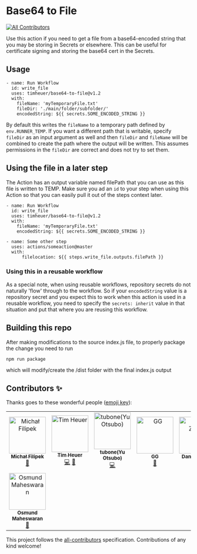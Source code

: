 # Base64 to File
<!-- ALL-CONTRIBUTORS-BADGE:START - Do not remove or modify this section -->
[![All Contributors](https://img.shields.io/badge/all_contributors-8-orange.svg?style=flat-square)](#contributors-)
<!-- ALL-CONTRIBUTORS-BADGE:END -->

Use this action if you need to get a file from a base64-encoded string that you may be storing in Secrets or elsewhere.  This can be useful for certificate signing and storing the base64 cert in the Secrets.

## Usage

```
- name: Run Workflow
  id: write_file
  uses: timheuer/base64-to-file@v1.2
  with:
    fileName: 'myTemporaryFile.txt'
    fileDir: './main/folder/subfolder/'
    encodedString: ${{ secrets.SOME_ENCODED_STRING }}
```
By default this writes the `fileName` to a temporary path defined by `env.RUNNER_TEMP`.  If you want a different path that is writable, specify `fileDir` as an input argument as well and then `fileDir` and `fileName` will be combined to create the path where the output will be written.  This assumes permissions in the `fileDir` are correct and does not try to set them.
## Using the file in a later step
The Action has an output variable named filePath that you can use as this file is written to TEMP.  Make sure you ad an `id` to your step when using this Action so that you can easily pull it out of the steps context later.

```
- name: Run Workflow
  id: write_file
  uses: timheuer/base64-to-file@v1.2
  with:
    fileName: 'myTemporaryFile.txt'
    encodedString: ${{ secrets.SOME_ENCODED_STRING }}

- name: Some other step
  uses: actions/someaction@master
  with:
      filelocation: ${{ steps.write_file.outputs.filePath }}
```

### Using this in a reusable workflow
As a special note, when using reusable workflows, repository secrets do not naturally 'flow' through to the workflow.  So if your `encodedString` value is a repository secret and you expect this to work when this action is used in a reusable workflow, you need to specify the `secrets: inherit` value in that situation and put that where you are reusing this workflow.

## Building this repo
After making modifications to the source index.js file, to properly package the change you need to run

```
npm run package
```

which will modify/create the /dist folder with the final index.js output

## Contributors ✨

Thanks goes to these wonderful people ([emoji key](https://allcontributors.org/docs/en/emoji-key)):

<!-- ALL-CONTRIBUTORS-LIST:START - Do not remove or modify this section -->
<!-- prettier-ignore-start -->
<!-- markdownlint-disable -->
<table>
  <tbody>
    <tr>
      <td align="center"><a href="https://github.com/filipkowicz"><img src="https://avatars3.githubusercontent.com/u/4691550?v=4?s=100" width="100px;" alt="Michał Filipek"/><br /><sub><b>Michał Filipek</b></sub></a><br /><a href="https://github.com/timheuer/base64-to-file/commits?author=filipkowicz" title="Documentation">📖</a></td>
      <td align="center"><a href="https://timheuer.com/blog/"><img src="https://avatars3.githubusercontent.com/u/4821?v=4?s=100" width="100px;" alt="Tim Heuer"/><br /><sub><b>Tim Heuer</b></sub></a><br /><a href="https://github.com/timheuer/base64-to-file/commits?author=timheuer" title="Code">💻</a> <a href="https://github.com/timheuer/base64-to-file/commits?author=timheuer" title="Documentation">📖</a></td>
      <td align="center"><a href="https://portfolio.tubone-project24.xyz/"><img src="https://avatars.githubusercontent.com/u/9511227?v=4?s=100" width="100px;" alt="tubone(Yu Otsubo)"/><br /><sub><b>tubone(Yu Otsubo)</b></sub></a><br /><a href="https://github.com/timheuer/base64-to-file/commits?author=tubone24" title="Code">💻</a></td>
      <td align="center"><a href="https://github.com/Ontokrat"><img src="https://avatars.githubusercontent.com/u/23409319?v=4?s=100" width="100px;" alt="GG"/><br /><sub><b>GG</b></sub></a><br /><a href="https://github.com/timheuer/base64-to-file/commits?author=Ontokrat" title="Documentation">📖</a></td>
      <td align="center"><a href="http://www.nenda.com"><img src="https://avatars.githubusercontent.com/u/74965667?v=4?s=100" width="100px;" alt="Daniel Zarins"/><br /><sub><b>Daniel Zarins</b></sub></a><br /><a href="https://github.com/timheuer/base64-to-file/issues?q=author%3Adanielz-nenda" title="Bug reports">🐛</a></td>
      <td align="center"><a href="https://github.com/RobbieFrodsham"><img src="https://avatars.githubusercontent.com/u/47029725?v=4?s=100" width="100px;" alt="Robbie Frodsham"/><br /><sub><b>Robbie Frodsham</b></sub></a><br /><a href="https://github.com/timheuer/base64-to-file/issues?q=author%3ARobbieFrodsham" title="Bug reports">🐛</a></td>
      <td align="center"><a href="https://github.com/Blarkdackbyte"><img src="https://avatars.githubusercontent.com/u/14968844?v=4?s=100" width="100px;" alt="Basti"/><br /><sub><b>Basti</b></sub></a><br /><a href="https://github.com/timheuer/base64-to-file/issues?q=author%3ABlarkdackbyte" title="Bug reports">🐛</a> <a href="https://github.com/timheuer/base64-to-file/commits?author=Blarkdackbyte" title="Code">💻</a></td>
    </tr>
    <tr>
      <td align="center"><a href="https://github.com/awesomund"><img src="https://avatars.githubusercontent.com/u/5211642?v=4?s=100" width="100px;" alt="Osmund Maheswaran"/><br /><sub><b>Osmund Maheswaran</b></sub></a><br /><a href="https://github.com/timheuer/base64-to-file/issues?q=author%3Aawesomund" title="Bug reports">🐛</a></td>
    </tr>
  </tbody>
</table>

<!-- markdownlint-restore -->
<!-- prettier-ignore-end -->

<!-- ALL-CONTRIBUTORS-LIST:END -->

This project follows the [all-contributors](https://github.com/all-contributors/all-contributors) specification. Contributions of any kind welcome!
